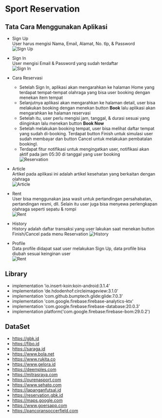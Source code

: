 # Sport Reservation

## Tata Cara Menggunakan Aplikasi

- Sign Up\
User harus mengisi Nama, Email, Alamat, No. tlp, & Password\
![Sign Up](https://media.giphy.com/media/yHfKglyUoeEunRaF79/giphy.gif)

- Sign In\
User mengisi Email & Password yang sudah terdaftar\
![Sign In](https://media.giphy.com/media/PNlt567afCQJYCMhEz/giphy.gif)

- Cara Reservasi
  - Setelah Sign In, aplikasi akan mengarahkan ke halaman Home yang terdapat tempat-tempat olahraga yang bisa user booking dengan menekan item tempat
  - Selanjutnya aplikasi akan mengarahkan ke halaman detail, user bisa melakukan booking dengan menekan button **Book** lalu aplikasi akan mengarahkan ke halaman reservasi
  - Setelah itu, user perlu mengisi jam, tanggal, & durasi sesuai yang diinginkan lalu menekan button **Book Now**
  - Setelah melakukan booking tempat, user bisa melihat daftar tempat yang sudah di-booking. Terdapat button Finish untuk simulasi user sudah membayar dan button Cancel untuk melakukan pembatalan booking\
  - Terdapat fitur notifikasi untuk mengingatkan user, notifikasi akan aktif pada jam 05:30 di tanggal yang user booking\
![Reservation](https://media.giphy.com/media/CkgvhrWhW5GtGv6Wu0/giphy.gif)

- Article\
Artikel pada aplikasi ini adalah artikel kesehatan yang berkaitan dengan olahraga\
![Article](https://media.giphy.com/media/8d14OgaJKVYjUUgB0G/giphy.gif)

- Rent\
User bisa menggunakan jasa wasit untuk pertandingan persahabatan, pertandingan resmi, dll. Selain itu user juga bisa menyewa perlengkapan olahraga seperti sepatu & rompi\
![Rent](https://media.giphy.com/media/WnRTFpTsmnBfm12AGE/giphy.gif)

- History\
History adalah daftar transaksi yang user lakukan saat menekan button Finish/Cancel pada menu Reservation
![History](https://user-images.githubusercontent.com/87791573/147328783-18efcc3c-accb-4cf5-808c-51d6f9569197.png)

- Profile\
Data profile didapat saat user melakukan Sign Up, data profile bisa diubah sesuai keinginan user\
![Rent](https://media.giphy.com/media/bf0NtFsIiUst6gx3uG/giphy.gif)

## Library

- implementation ‘io.insert-koin:koin-android:3.1.4’
- implementation ‘de.hdodenhof:circleimageview:3.1.0’
- implementation ‘com.github.bumptech.glide:glide:7.0.3’
- implementation 'com.google.firebase:firebase-analytics-ktx'
- implementation 'com.google.firebase:firebase-database:20.0.3'
- implementation platform('com.google.firebase:firebase-bom:29.0.2')

## DataSet

- https://gbk.id
- https://fibo.id
- https://saraga.id
- https://www.bola.net
- https://www.rukita.co
- https://www.gelora.id
- https://deemples.com
- https://mitrasraya.com
- https://ourenasport.com
- https://www.sehatq.com
- https://lapanganfutsal.id
- https://reservation.gbk.id
- https://maps.google.com
- https://www.goersapp.com
- https://pancoransoccerfield.com

